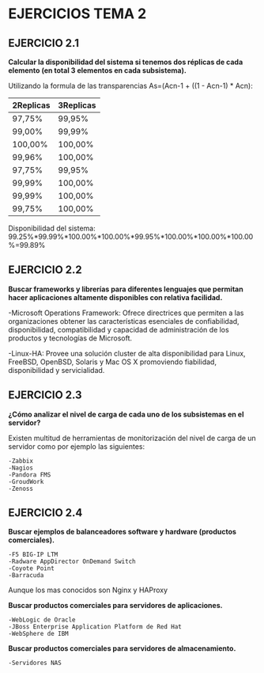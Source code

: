 # **EJERCICIOS TEMA 2**

## **EJERCICIO 2.1**

**Calcular la disponibilidad del sistema si tenemos dos réplicas de cada elemento (en total 3 elementos en cada subsistema).**

Utilizando la formula de las transparencias As=(Acn-1 + ((1 - Acn-1) * Acn):

2Replicas | 3Replicas
-- | --
97,75% | 99,95%
99,00% | 99,99%
100,00%	| 100,00%
99,96% | 100,00%
97,75% | 99,95%
99,99% | 100,00%
99,99% | 100,00%
99,75% | 100,00%

Disponibilidad del sistema: 99.25%*99.99%*100.00%*100.00%*99.95%*100.00%*100.00%*100.00%=99.89%



## **EJERCICIO 2.2**

**Buscar frameworks y librerías para diferentes lenguajes que permitan hacer aplicaciones altamente disponibles con relativa facilidad.**

-Microsoft Operations Framework: Ofrece directrices que permiten a las organizaciones obtener las características esenciales de confiabilidad, disponibilidad, compatibilidad y capacidad de administración de los productos y tecnologías de Microsoft. 

-Linux-HA: Provee una solución cluster de alta disponibilidad para Linux, FreeBSD, OpenBSD, Solaris y Mac OS X promoviendo fiabilidad, disponibilidad y servicialidad.




## **EJERCICIO 2.3**

**¿Cómo analizar el nivel de carga de cada uno de los subsistemas en el servidor?**

Existen multitud de herramientas de monitorización del nivel de carga de un servidor como por ejemplo las siguientes:

	-Zabbix
	-Nagios
	-Pandora FMS
	-GroudWork
	-Zenoss




## **EJERCICIO 2.4**

**Buscar ejemplos de balanceadores software y hardware (productos comerciales).**

	-F5 BIG-IP LTM
	-Radware AppDirector OnDemand Switch
	-Coyote Point
	-Barracuda

Aunque los mas conocidos son Nginx y HAProxy


**Buscar productos comerciales para servidores de aplicaciones.**

	-WebLogic de Oracle
	-JBoss Enterprise Application Platform de Red Hat
	-WebSphere de IBM


**Buscar productos comerciales para servidores de almacenamiento.**

	-Servidores NAS




